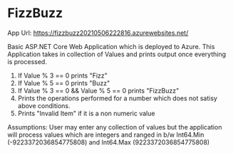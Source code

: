 # FizzBuzz

App Url: https://fizzbuzz20210506222816.azurewebsites.net/

Basic ASP.NET Core Web Application which is deployed to Azure.
This Application takes in collection of Values and prints output once everything is processed.

1. If Value % 3 == 0 prints "Fizz"
2. If Value % 5 == 0 prints "Buzz"
3. If Value % 3 == 0 && Value % 5 == 0  prints "FizzBuzz"
4. Prints the operations performed for a number which does not satisy above conditions.
5. Prints "Invalid Item" if it is a non numeric value


Assumptions: 
User may enter any collection of values but the application will process values which are integers and ranged in b/w Int64.Min (-9223372036854775808) and Int64.Max (9223372036854775808)